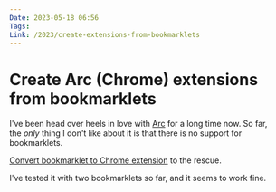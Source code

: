 ```yaml
---
Date: 2023-05-18 06:56
Tags: 
Link: /2023/create-extensions-from-bookmarklets
---
```


# Create Arc (Chrome) extensions from bookmarklets

I've been head over heels in love with [Arc](https://arc.net/) for a long time now. So far, the _only_ thing I don't like about it is that there is no support for bookmarklets.

[Convert bookmarklet to Chrome extension](https://sandbox.self.li/bookmarklet-to-extension/) to the rescue.

I've tested it with two bookmarklets so far, and it seems to work fine.

